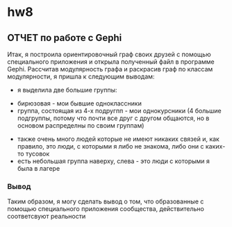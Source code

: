 # hw8
## ОТЧЕТ по работе с Gephi
Итак, я построила ориентировочный граф своих друзей с помощью специального приложения и открыла полученный файл в программе Gephi. 
Рассчитав модулярность графа и раскрасив граф по классам модулярности, я пришла к следующим выводам:
- я выделила две большие группы: 
* бирюзовая - мои бывшие одноклассники
* группа, состоящая из 4-х подругпп - мои однокурсники (4 большие подгруппы, потому что почти все друг с другом общаются, но в основом распределны по своим группам)
- также очень много людей которые не имеют никаких связей и, как правило, это люди, с которыми я либо не знакома, либо они с каких-то тусовок 
- есть небольшая группа наверху, слева - это люди с которыми я была в лагере

### Вывод
Таким образом, я могу сделать вывод о том, что образованные с помощью специального приложения сообщества, действительно соответсвуют реальности
